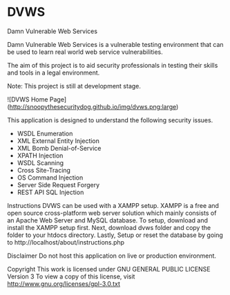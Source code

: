# DVWS
Damn Vulnerable Web Services 

Damn Vulnerable Web Services is a vulnerable testing environment that can be used to learn real world web service vulnerabilities.

The aim of this project is to aid security professionals in testing their skills and tools in a legal environment.

Note: This project is still at development stage.

![DVWS Home Page]
(http://snoopythesecuritydog.github.io/img/dvws.png:large) 

This application is designed to understand the following security issues.


+ WSDL Enumeration
+ XML External Entity Injection
+ XML Bomb Denial-of-Service
+ XPATH Injection
+ WSDL Scanning
+ Cross Site-Tracing
+ OS Command Injection
+ Server Side Request Forgery
+ REST API SQL Injection





Instructions
DVWS can be used with a XAMPP setup. XAMPP is a free and open source cross-platform web server solution which mainly consists of an Apache Web Server and MySQL database. To setup, download and install the XAMPP setup first. Next, download dvws folder and copy the folder to your htdocs directory. Lastly, Setup or reset the database by going to http://localhost/about/instructions.php


Disclaimer 
Do not host this application on live or production environment. 

Copyright
This work is licensed under GNU GENERAL PUBLIC LICENSE Version 3
To view a copy of this license, visit http://www.gnu.org/licenses/gpl-3.0.txt

